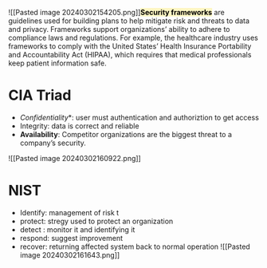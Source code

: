 ![[Pasted image 20240302154205.png]]**<mark style="background: #FFF3A3A6;">Security frameworks**</mark> are guidelines used for building plans to help mitigate risk and threats to data and privacy. Frameworks support organizations’ ability to adhere to compliance laws and regulations. For example, the healthcare industry uses frameworks to comply with the United States’ Health Insurance Portability and Accountability Act (HIPAA), which requires that medical professionals keep patient information safe.

# CIA Triad
- *Confidentiality**: user must authentication and authoriztion to get access
- Integrity: data is correct and reliable
- **Availability**: Competitor organizations are the biggest threat to a company’s security.

![[Pasted image 20240302160922.png]]

# NIST
- Identify: management of risk t
- protect: stregy used to protect an organization
- detect : monitor it and identifying it
- respond:  suggest improvement
- recover:  returning affected system back to normal operation
![[Pasted image 20240302161643.png]]


